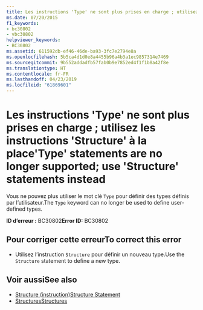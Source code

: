```yaml
---
title: Les instructions 'Type' ne sont plus prises en charge ; utilisez les instructions 'Structure' à la place
ms.date: 07/20/2015
f1_keywords:
- bc30802
- vbc30802
helpviewer_keywords:
- BC30802
ms.assetid: 611592db-ef46-46de-ba93-3fc7e2794e8a
ms.openlocfilehash: 5b5ca4d1d0e8a4455b96a4b3a1ec9857314e7469
ms.sourcegitcommit: 9b552addadfb57fab0b9e7852ed4f1f1b8a42f8e
ms.translationtype: HT
ms.contentlocale: fr-FR
ms.lasthandoff: 04/23/2019
ms.locfileid: "61869601"
---
```

# <a name="type-statements-are-no-longer-supported-use-structure-statements-instead"></a><span data-ttu-id="fa113-102">Les instructions 'Type' ne sont plus prises en charge ; utilisez les instructions 'Structure' à la place</span><span class="sxs-lookup"><span data-stu-id="fa113-102">'Type' statements are no longer supported; use 'Structure' statements instead</span></span>
<span data-ttu-id="fa113-103">Vous ne pouvez plus utiliser le mot clé `Type` pour définir des types définis par l’utilisateur.</span><span class="sxs-lookup"><span data-stu-id="fa113-103">The `Type` keyword can no longer be used to define user-defined types.</span></span>  
  
 <span data-ttu-id="fa113-104">**ID d’erreur :** BC30802</span><span class="sxs-lookup"><span data-stu-id="fa113-104">**Error ID:** BC30802</span></span>  
  
## <a name="to-correct-this-error"></a><span data-ttu-id="fa113-105">Pour corriger cette erreur</span><span class="sxs-lookup"><span data-stu-id="fa113-105">To correct this error</span></span>  
  
- <span data-ttu-id="fa113-106">Utilisez l’instruction `Structure` pour définir un nouveau type.</span><span class="sxs-lookup"><span data-stu-id="fa113-106">Use the `Structure` statement to define a new type.</span></span>  
  
## <a name="see-also"></a><span data-ttu-id="fa113-107">Voir aussi</span><span class="sxs-lookup"><span data-stu-id="fa113-107">See also</span></span>

- [<span data-ttu-id="fa113-108">Structure (instruction)</span><span class="sxs-lookup"><span data-stu-id="fa113-108">Structure Statement</span></span>](../../visual-basic/language-reference/statements/structure-statement.md)
- [<span data-ttu-id="fa113-109">Structures</span><span class="sxs-lookup"><span data-stu-id="fa113-109">Structures</span></span>](../../visual-basic/programming-guide/language-features/data-types/structures.md)
